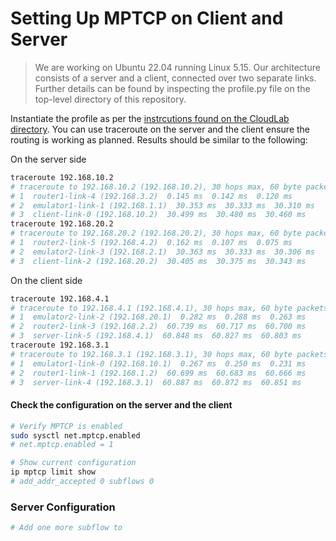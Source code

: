 # Setting Up MPTCP on Client and Server
>We are working on Ubuntu 22.04 running Linux 5.15. Our architecture consists of a server and a client, connected over two separate links.
Further details can be found by inspecting the profile.py file on the top-level directory of this repository.

Instantiate the profile as per the [instrcutions found on the CloudLab directory](../CloudLab/README.md).
You can use traceroute on the server and the client ensure the routing is working as planned. Results should be similar to the following:

On the server side
```bash
traceroute 192.168.10.2
# traceroute to 192.168.10.2 (192.168.10.2), 30 hops max, 60 byte packets
# 1  router1-link-4 (192.168.3.2)  0.145 ms  0.142 ms  0.120 ms
# 2  emulator1-link-1 (192.168.1.1)  30.353 ms  30.333 ms  30.310 ms
# 3  client-link-0 (192.168.10.2)  30.499 ms  30.480 ms  30.460 ms
traceroute 192.168.20.2
# traceroute to 192.168.20.2 (192.168.20.2), 30 hops max, 60 byte packets
# 1  router2-link-5 (192.168.4.2)  0.162 ms  0.107 ms  0.075 ms
# 2  emulator2-link-3 (192.168.2.1)  30.363 ms  30.333 ms  30.306 ms
# 3  client-link-2 (192.168.20.2)  30.405 ms  30.375 ms  30.343 ms
```
On the client side
```bash
traceroute 192.168.4.1
# traceroute to 192.168.4.1 (192.168.4.1), 30 hops max, 60 byte packets
# 1  emulator2-link-2 (192.168.20.1)  0.282 ms  0.288 ms  0.263 ms
# 2  router2-link-3 (192.168.2.2)  60.739 ms  60.717 ms  60.700 ms
# 3  server-link-5 (192.168.4.1)  60.848 ms  60.827 ms  60.803 ms
traceroute 192.168.3.1
# traceroute to 192.168.3.1 (192.168.3.1), 30 hops max, 60 byte packets
# 1  emulator1-link-0 (192.168.10.1)  0.267 ms  0.250 ms  0.231 ms
# 2  router1-link-1 (192.168.1.2)  60.699 ms  60.683 ms  60.666 ms
# 3  server-link-4 (192.168.3.1)  60.887 ms  60.872 ms  60.851 ms
```


#### Check the configuration on the server and the client
```bash
# Verify MPTCP is enabled
sudo sysctl net.mptcp.enabled
# net.mptcp.enabled = 1

# Show current configuration
ip mptcp limit show
# add_addr_accepted 0 subflows 0 
```
### Server Configuration
```bash
# Add one more subflow to 
```

